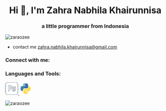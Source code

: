 <h1 align="center">Hi 👋, I'm Zahra Nabhila Khairunnisa</h1>
<h3 align="center">a little programmer from Indonesia</h3>

<p align="left"> <img src="https://komarev.com/ghpvc/?username=zaraozee&label=Profile%20views&color=000000&style=plastic" alt="zaraozee" /> </p>

- contact me [zahra.nabhila.khairunnisa@gmail.com](zahra.nabhila.khairunnisa@gmail.com)

<h3 align="left">Connect with me:</h3>
<p align="left">
</p>

<h3 align="left">Languages and Tools:</h3>
<p align="left"> <a href="https://www.photoshop.com/en" target="_blank" rel="noreferrer"> <img src="https://raw.githubusercontent.com/devicons/devicon/master/icons/photoshop/photoshop-line.svg" alt="photoshop" width="40" height="40"/> </a> <a href="https://www.python.org" target="_blank" rel="noreferrer"> <img src="https://raw.githubusercontent.com/devicons/devicon/master/icons/python/python-original.svg" alt="python" width="40" height="40"/> </a> </p>

<p><img align="center" src="https://github-readme-stats.vercel.app/api/top-langs?username=zaraozee&show_icons=true&locale=en&layout=compact" alt="zaraozee" /></p>
